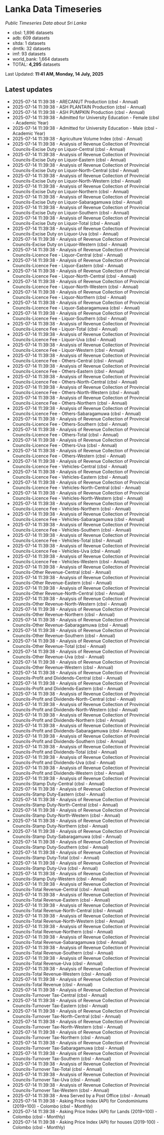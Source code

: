 # Lanka Data Timeseries
*Public Timeseries Data about Sri Lanka*

* cbsl: 1,896 datasets
* adb: 609 datasets
* sltda: 1 datasets
* dmtlk: 32 datasets
* imf: 93 datasets
* world_bank: 1,664 datasets
* TOTAL: **4,295** datasets

Last Updated: **11:41 AM, Monday, 14 July, 2025**

## Latest updates

* 2025-07-14 11:39:38 - ARECANUT Production (cbsl - Annual)
* 2025-07-14 11:39:38 - ASH PLANTAIN Production (cbsl - Annual)
* 2025-07-14 11:39:38 - ASH PUMPKIN Production (cbsl - Annual)
* 2025-07-14 11:39:38 - Admitted for University Education - Female (cbsl - Academic Year)
* 2025-07-14 11:39:38 - Admitted for University Education - Male (cbsl - Academic Year)
* 2025-07-14 11:39:38 - Agriculture Volume Index (cbsl - Annual)
* 2025-07-14 11:39:38 - Analysis of Revenue Collection of Provincial Councils-Excise Duty on Liquor-Central (cbsl - Annual)
* 2025-07-14 11:39:38 - Analysis of Revenue Collection of Provincial Councils-Excise Duty on Liquor-Eastern (cbsl - Annual)
* 2025-07-14 11:39:38 - Analysis of Revenue Collection of Provincial Councils-Excise Duty on Liquor-North-Central (cbsl - Annual)
* 2025-07-14 11:39:38 - Analysis of Revenue Collection of Provincial Councils-Excise Duty on Liquor-North-Western (cbsl - Annual)
* 2025-07-14 11:39:38 - Analysis of Revenue Collection of Provincial Councils-Excise Duty on Liquor-Northern (cbsl - Annual)
* 2025-07-14 11:39:38 - Analysis of Revenue Collection of Provincial Councils-Excise Duty on Liquor-Sabaragamuwa (cbsl - Annual)
* 2025-07-14 11:39:38 - Analysis of Revenue Collection of Provincial Councils-Excise Duty on Liquor-Southern (cbsl - Annual)
* 2025-07-14 11:39:38 - Analysis of Revenue Collection of Provincial Councils-Excise Duty on Liquor-Total (cbsl - Annual)
* 2025-07-14 11:39:38 - Analysis of Revenue Collection of Provincial Councils-Excise Duty on Liquor-Uva (cbsl - Annual)
* 2025-07-14 11:39:38 - Analysis of Revenue Collection of Provincial Councils-Excise Duty on Liquor-Western (cbsl - Annual)
* 2025-07-14 11:39:38 - Analysis of Revenue Collection of Provincial Councils-Licence Fee - Liquor-Central (cbsl - Annual)
* 2025-07-14 11:39:38 - Analysis of Revenue Collection of Provincial Councils-Licence Fee - Liquor-Eastern (cbsl - Annual)
* 2025-07-14 11:39:38 - Analysis of Revenue Collection of Provincial Councils-Licence Fee - Liquor-North-Central (cbsl - Annual)
* 2025-07-14 11:39:38 - Analysis of Revenue Collection of Provincial Councils-Licence Fee - Liquor-North-Western (cbsl - Annual)
* 2025-07-14 11:39:38 - Analysis of Revenue Collection of Provincial Councils-Licence Fee - Liquor-Northern (cbsl - Annual)
* 2025-07-14 11:39:38 - Analysis of Revenue Collection of Provincial Councils-Licence Fee - Liquor-Sabaragamuwa (cbsl - Annual)
* 2025-07-14 11:39:38 - Analysis of Revenue Collection of Provincial Councils-Licence Fee - Liquor-Southern (cbsl - Annual)
* 2025-07-14 11:39:38 - Analysis of Revenue Collection of Provincial Councils-Licence Fee - Liquor-Total (cbsl - Annual)
* 2025-07-14 11:39:38 - Analysis of Revenue Collection of Provincial Councils-Licence Fee - Liquor-Uva (cbsl - Annual)
* 2025-07-14 11:39:38 - Analysis of Revenue Collection of Provincial Councils-Licence Fee - Liquor-Western (cbsl - Annual)
* 2025-07-14 11:39:38 - Analysis of Revenue Collection of Provincial Councils-Licence Fee - Others-Central (cbsl - Annual)
* 2025-07-14 11:39:38 - Analysis of Revenue Collection of Provincial Councils-Licence Fee - Others-Eastern (cbsl - Annual)
* 2025-07-14 11:39:38 - Analysis of Revenue Collection of Provincial Councils-Licence Fee - Others-North-Central (cbsl - Annual)
* 2025-07-14 11:39:38 - Analysis of Revenue Collection of Provincial Councils-Licence Fee - Others-North-Western (cbsl - Annual)
* 2025-07-14 11:39:38 - Analysis of Revenue Collection of Provincial Councils-Licence Fee - Others-Northern (cbsl - Annual)
* 2025-07-14 11:39:38 - Analysis of Revenue Collection of Provincial Councils-Licence Fee - Others-Sabaragamuwa (cbsl - Annual)
* 2025-07-14 11:39:38 - Analysis of Revenue Collection of Provincial Councils-Licence Fee - Others-Southern (cbsl - Annual)
* 2025-07-14 11:39:38 - Analysis of Revenue Collection of Provincial Councils-Licence Fee - Others-Total (cbsl - Annual)
* 2025-07-14 11:39:38 - Analysis of Revenue Collection of Provincial Councils-Licence Fee - Others-Uva (cbsl - Annual)
* 2025-07-14 11:39:38 - Analysis of Revenue Collection of Provincial Councils-Licence Fee - Others-Western (cbsl - Annual)
* 2025-07-14 11:39:38 - Analysis of Revenue Collection of Provincial Councils-Licence Fee - Vehicles-Central (cbsl - Annual)
* 2025-07-14 11:39:38 - Analysis of Revenue Collection of Provincial Councils-Licence Fee - Vehicles-Eastern (cbsl - Annual)
* 2025-07-14 11:39:38 - Analysis of Revenue Collection of Provincial Councils-Licence Fee - Vehicles-North-Central (cbsl - Annual)
* 2025-07-14 11:39:38 - Analysis of Revenue Collection of Provincial Councils-Licence Fee - Vehicles-North-Western (cbsl - Annual)
* 2025-07-14 11:39:38 - Analysis of Revenue Collection of Provincial Councils-Licence Fee - Vehicles-Northern (cbsl - Annual)
* 2025-07-14 11:39:38 - Analysis of Revenue Collection of Provincial Councils-Licence Fee - Vehicles-Sabaragamuwa (cbsl - Annual)
* 2025-07-14 11:39:38 - Analysis of Revenue Collection of Provincial Councils-Licence Fee - Vehicles-Southern (cbsl - Annual)
* 2025-07-14 11:39:38 - Analysis of Revenue Collection of Provincial Councils-Licence Fee - Vehicles-Total (cbsl - Annual)
* 2025-07-14 11:39:38 - Analysis of Revenue Collection of Provincial Councils-Licence Fee - Vehicles-Uva (cbsl - Annual)
* 2025-07-14 11:39:38 - Analysis of Revenue Collection of Provincial Councils-Licence Fee - Vehicles-Western (cbsl - Annual)
* 2025-07-14 11:39:38 - Analysis of Revenue Collection of Provincial Councils-Other Revenue-Central (cbsl - Annual)
* 2025-07-14 11:39:38 - Analysis of Revenue Collection of Provincial Councils-Other Revenue-Eastern (cbsl - Annual)
* 2025-07-14 11:39:38 - Analysis of Revenue Collection of Provincial Councils-Other Revenue-North-Central (cbsl - Annual)
* 2025-07-14 11:39:38 - Analysis of Revenue Collection of Provincial Councils-Other Revenue-North-Western (cbsl - Annual)
* 2025-07-14 11:39:38 - Analysis of Revenue Collection of Provincial Councils-Other Revenue-Northern (cbsl - Annual)
* 2025-07-14 11:39:38 - Analysis of Revenue Collection of Provincial Councils-Other Revenue-Sabaragamuwa (cbsl - Annual)
* 2025-07-14 11:39:38 - Analysis of Revenue Collection of Provincial Councils-Other Revenue-Southern (cbsl - Annual)
* 2025-07-14 11:39:38 - Analysis of Revenue Collection of Provincial Councils-Other Revenue-Total (cbsl - Annual)
* 2025-07-14 11:39:38 - Analysis of Revenue Collection of Provincial Councils-Other Revenue-Uva (cbsl - Annual)
* 2025-07-14 11:39:38 - Analysis of Revenue Collection of Provincial Councils-Other Revenue-Western (cbsl - Annual)
* 2025-07-14 11:39:38 - Analysis of Revenue Collection of Provincial Councils-Profit and Dividends-Central (cbsl - Annual)
* 2025-07-14 11:39:38 - Analysis of Revenue Collection of Provincial Councils-Profit and Dividends-Eastern (cbsl - Annual)
* 2025-07-14 11:39:38 - Analysis of Revenue Collection of Provincial Councils-Profit and Dividends-North-Central (cbsl - Annual)
* 2025-07-14 11:39:38 - Analysis of Revenue Collection of Provincial Councils-Profit and Dividends-North-Western (cbsl - Annual)
* 2025-07-14 11:39:38 - Analysis of Revenue Collection of Provincial Councils-Profit and Dividends-Northern (cbsl - Annual)
* 2025-07-14 11:39:38 - Analysis of Revenue Collection of Provincial Councils-Profit and Dividends-Sabaragamuwa (cbsl - Annual)
* 2025-07-14 11:39:38 - Analysis of Revenue Collection of Provincial Councils-Profit and Dividends-Southern (cbsl - Annual)
* 2025-07-14 11:39:38 - Analysis of Revenue Collection of Provincial Councils-Profit and Dividends-Total (cbsl - Annual)
* 2025-07-14 11:39:38 - Analysis of Revenue Collection of Provincial Councils-Profit and Dividends-Uva (cbsl - Annual)
* 2025-07-14 11:39:38 - Analysis of Revenue Collection of Provincial Councils-Profit and Dividends-Western (cbsl - Annual)
* 2025-07-14 11:39:38 - Analysis of Revenue Collection of Provincial Councils-Stamp Duty-Central (cbsl - Annual)
* 2025-07-14 11:39:38 - Analysis of Revenue Collection of Provincial Councils-Stamp Duty-Eastern (cbsl - Annual)
* 2025-07-14 11:39:38 - Analysis of Revenue Collection of Provincial Councils-Stamp Duty-North-Central (cbsl - Annual)
* 2025-07-14 11:39:38 - Analysis of Revenue Collection of Provincial Councils-Stamp Duty-North-Western (cbsl - Annual)
* 2025-07-14 11:39:38 - Analysis of Revenue Collection of Provincial Councils-Stamp Duty-Northern (cbsl - Annual)
* 2025-07-14 11:39:38 - Analysis of Revenue Collection of Provincial Councils-Stamp Duty-Sabaragamuwa (cbsl - Annual)
* 2025-07-14 11:39:38 - Analysis of Revenue Collection of Provincial Councils-Stamp Duty-Southern (cbsl - Annual)
* 2025-07-14 11:39:38 - Analysis of Revenue Collection of Provincial Councils-Stamp Duty-Total (cbsl - Annual)
* 2025-07-14 11:39:38 - Analysis of Revenue Collection of Provincial Councils-Stamp Duty-Uva (cbsl - Annual)
* 2025-07-14 11:39:38 - Analysis of Revenue Collection of Provincial Councils-Stamp Duty-Western (cbsl - Annual)
* 2025-07-14 11:39:38 - Analysis of Revenue Collection of Provincial Councils-Total Revenue-Central (cbsl - Annual)
* 2025-07-14 11:39:38 - Analysis of Revenue Collection of Provincial Councils-Total Revenue-Eastern (cbsl - Annual)
* 2025-07-14 11:39:38 - Analysis of Revenue Collection of Provincial Councils-Total Revenue-North-Central (cbsl - Annual)
* 2025-07-14 11:39:38 - Analysis of Revenue Collection of Provincial Councils-Total Revenue-North-Western (cbsl - Annual)
* 2025-07-14 11:39:38 - Analysis of Revenue Collection of Provincial Councils-Total Revenue-Northern (cbsl - Annual)
* 2025-07-14 11:39:38 - Analysis of Revenue Collection of Provincial Councils-Total Revenue-Sabaragamuwa (cbsl - Annual)
* 2025-07-14 11:39:38 - Analysis of Revenue Collection of Provincial Councils-Total Revenue-Southern (cbsl - Annual)
* 2025-07-14 11:39:38 - Analysis of Revenue Collection of Provincial Councils-Total Revenue-Uva (cbsl - Annual)
* 2025-07-14 11:39:38 - Analysis of Revenue Collection of Provincial Councils-Total Revenue-Western (cbsl - Annual)
* 2025-07-14 11:39:38 - Analysis of Revenue Collection of Provincial Councils-Total Revenue (cbsl - Annual)
* 2025-07-14 11:39:38 - Analysis of Revenue Collection of Provincial Councils-Turnover Tax-Central (cbsl - Annual)
* 2025-07-14 11:39:38 - Analysis of Revenue Collection of Provincial Councils-Turnover Tax-Eastern (cbsl - Annual)
* 2025-07-14 11:39:38 - Analysis of Revenue Collection of Provincial Councils-Turnover Tax-North-Central (cbsl - Annual)
* 2025-07-14 11:39:38 - Analysis of Revenue Collection of Provincial Councils-Turnover Tax-North-Western (cbsl - Annual)
* 2025-07-14 11:39:38 - Analysis of Revenue Collection of Provincial Councils-Turnover Tax-Northern (cbsl - Annual)
* 2025-07-14 11:39:38 - Analysis of Revenue Collection of Provincial Councils-Turnover Tax-Sabaragamuwa (cbsl - Annual)
* 2025-07-14 11:39:38 - Analysis of Revenue Collection of Provincial Councils-Turnover Tax-Southern (cbsl - Annual)
* 2025-07-14 11:39:38 - Analysis of Revenue Collection of Provincial Councils-Turnover Tax-Total (cbsl - Annual)
* 2025-07-14 11:39:38 - Analysis of Revenue Collection of Provincial Councils-Turnover Tax-Uva (cbsl - Annual)
* 2025-07-14 11:39:38 - Analysis of Revenue Collection of Provincial Councils-Turnover Tax-Western (cbsl - Annual)
* 2025-07-14 11:39:38 - Area Served by a Post Office (cbsl - Annual)
* 2025-07-14 11:39:38 - Asking Price Index (API) for Condominiums (2019=100) - Colombo (cbsl - Monthly)
* 2025-07-14 11:39:38 - Asking Price Index (API) for Lands (2019=100) - Colombo (cbsl - Monthly)
* 2025-07-14 11:39:38 - Asking Price Index (API) for houses (2019-100) - Colombo (cbsl - Monthly)
